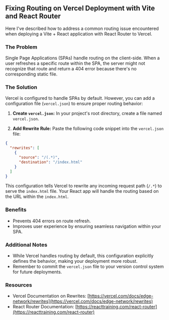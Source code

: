 ## Fixing Routing on Vercel Deployment with Vite and React Router

Here I've described how to address a common routing issue encountered when deploying a Vite + React application with React Router to Vercel.

### The Problem

Single Page Applications (SPAs) handle routing on the client-side. When a user refreshes a specific route within the SPA, the server might not recognize that route and return a 404 error because there's no corresponding static file.

### The Solution

Vercel is configured to handle SPAs by default. However, you can add a configuration file (`vercel.json`) to ensure proper routing behavior:

1. **Create `vercel.json`:** In your project's root directory, create a file named `vercel.json`.

2. **Add Rewrite Rule:** Paste the following code snippet into the `vercel.json` file:

```json
{
  "rewrites": [
    {
      "source": "/(.*)",
      "destination": "/index.html"
    }
  ]
}
```

This configuration tells Vercel to rewrite any incoming request path (`/.*`) to serve the `index.html` file. Your React app will handle the routing based on the URL within the `index.html`.

### Benefits

- Prevents 404 errors on route refresh.
- Improves user experience by ensuring seamless navigation within your SPA.

### Additional Notes

- While Vercel handles routing by default, this configuration explicitly defines the behavior, making your deployment more robust.
- Remember to commit the `vercel.json` file to your version control system for future deployments.

### Resources

- Vercel Documentation on Rewrites: [https://vercel.com/docs/edge-network/rewrites](https://vercel.com/docs/edge-network/rewrites)
- React Router Documentation: [https://reacttraining.com/react-router](https://reacttraining.com/react-router)
